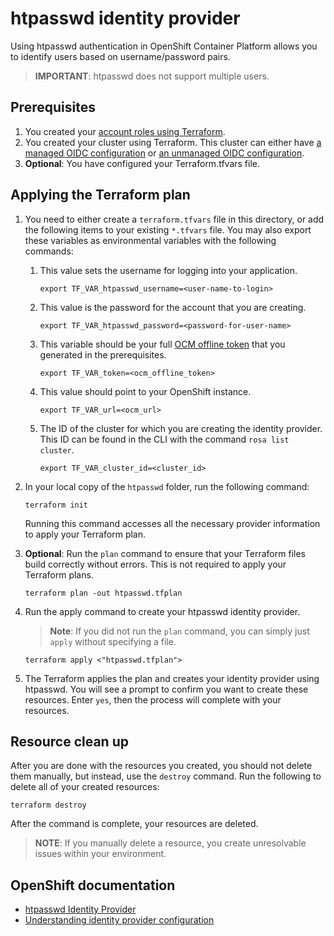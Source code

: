 # htpasswd identity provider

Using htpasswd authentication in OpenShift Container Platform allows you to identify users based on username/password pairs.

> **IMPORTANT**: htpasswd does not support multiple users.

## Prerequisites

1. You created your [account roles using Terraform](../../examples/create_rosa_cluster/create_rosa_sts_cluster/classic_sts/account_roles/README.md).
1. You created your cluster using Terraform. This cluster can either have [a managed OIDC configuration](../../examples/create_rosa_cluster/create_rosa_sts_cluster/oidc_configuration/cluster_with_managed_oidc_config/README.md) or [an unmanaged OIDC configuration](../../examples/create_rosa_cluster/create_rosa_cluster/create_rosa_sts_cluster/oidc_configuration/cluster_with_unmanaged_oidc_config/README.md).
1. **Optional**: You have configured your Terraform.tfvars file.

## Applying the Terraform plan

1. You need to either create a `terraform.tfvars` file in this directory, or add the following items to your existing `*.tfvars` file. You may also export these variables as environmental variables with the following commands:
      1.  This value sets the username for logging into your application.
          ```
          export TF_VAR_htpasswd_username=<user-name-to-login>
          ```
      1.  This value is the password for the account that you are creating.   
          ```
          export TF_VAR_htpasswd_password=<password-for-user-name>
          ```
      1.  This variable should be your full [OCM offline token](https://console.redhat.com/openshift/token) that you generated in the prerequisites.  
          ```
          export TF_VAR_token=<ocm_offline_token> 
          ```
      1.  This value should point to your OpenShift instance.  
          ```
          export TF_VAR_url=<ocm_url>
          ```
      1.  The ID of the cluster for which you are creating the identity provider. This ID can be found in the CLI with the command `rosa list cluster`.
          ```
          export TF_VAR_cluster_id=<cluster_id>
          ```
1. In your local copy of the `htpasswd` folder, run the following command:
   ````
   terraform init
   ````
   Running this command accesses all the necessary provider information to apply your Terraform plan.
1. **Optional**: Run the `plan` command to ensure that your Terraform files build correctly without errors. This is not required to apply your Terraform plans.
   ````
   terraform plan -out htpasswd.tfplan
   ````
1. Run the apply command to create your htpasswd identity provider. 

   > **Note**: If you did not run the `plan` command, you can simply just `apply` without specifying a file.

    ````
    terraform apply <"htpasswd.tfplan">
    ````
1. The Terraform applies the plan and creates your identity provider using htpasswd. You will see a prompt to confirm you want to create these resources. Enter `yes`, then the process will complete with your resources.

## Resource clean up

After you are done with the resources you created, you should not delete them manually, but instead, use the `destroy` command. Run the following to delete all of your created resources:
  
```
terraform destroy
```

After the command is complete, your resources are deleted.

> **NOTE**: If you manually delete a resource, you create unresolvable issues within your environment.

## OpenShift documentation

 - [htpasswd Identity Provider](https://docs.openshift.com/container-platform/4.12/authentication/identity_providers/configuring-htpasswd-identity-provider.html)
 - [Understanding identity provider configuration](https://docs.openshift.com/container-platform/4.12/authentication/understanding-identity-provider.html)
